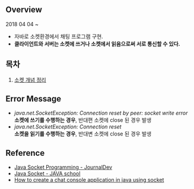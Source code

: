 ## Overview
2018 04 04 ~   
- 자바로 소켓환경에서 채팅 프로그램 구현.
- __클라이언트와 서버는 소켓에 쓰거나 소켓에서 읽음으로써 서로 통신할 수 있다.__

## 목차
1. [소켓 개념 정리](https://github.com/pasudo123/Chatting/blob/master/explain/%EC%86%8C%EC%BC%93%20%EA%B0%9C%EB%85%90%20%EC%A0%95%EB%A6%AC.md)

## Error Message
* _java.net.SocketException: Connection reset by peer: socket write error_  
__소켓에 쓰기를 수행하는 경우__, 반대편 소켓에 close 된 경우 발생
* _java.net.SocketException: Connection reset_  
__소켓을 읽기를 수행하는 경우__, 반대변 소켓에 close 된 경우 발생

## Reference 
* [Java Socket Programming - JournalDev](https://www.journaldev.com/741/java-socket-programming-server-client)
* [Java Socket - JAVA school](http://java-school.net/java/Socket)
* [How to create a chat console application in java using socket](http://www.codejava.net/java-se/networking/how-to-create-a-chat-console-application-in-java-using-socket)
